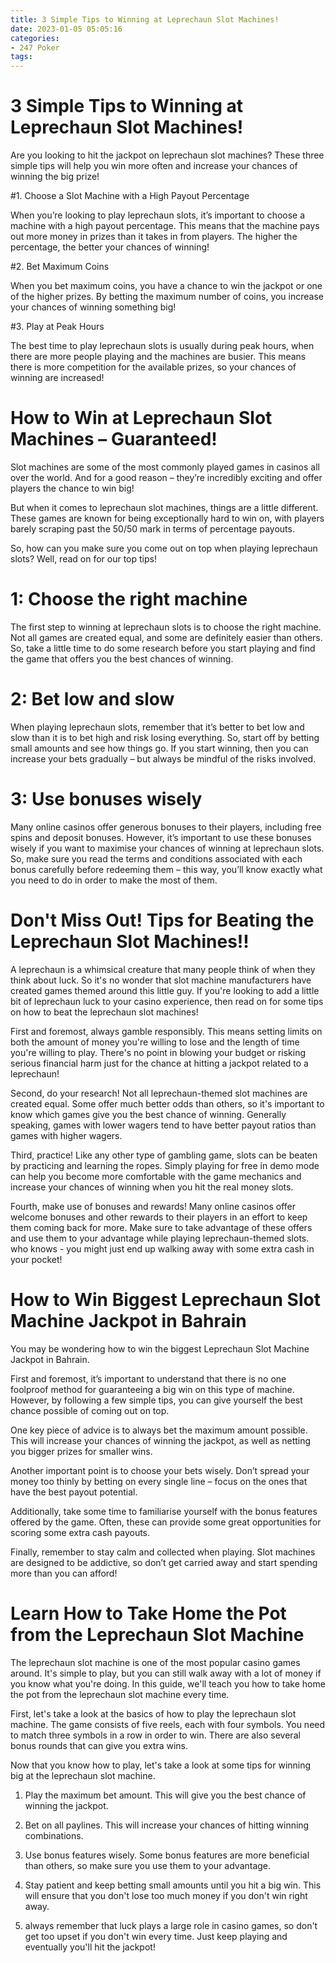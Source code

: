 ```yaml
---
title: 3 Simple Tips to Winning at Leprechaun Slot Machines!
date: 2023-01-05 05:05:16
categories:
- 247 Poker
tags:
---
```



#  3 Simple Tips to Winning at Leprechaun Slot Machines!

Are you looking to hit the jackpot on leprechaun slot machines? These three simple tips will help you win more often and increase your chances of winning the big prize!

#1. Choose a Slot Machine with a High Payout Percentage

When you’re looking to play leprechaun slots, it’s important to choose a machine with a high payout percentage. This means that the machine pays out more money in prizes than it takes in from players. The higher the percentage, the better your chances of winning!

#2. Bet Maximum Coins

When you bet maximum coins, you have a chance to win the jackpot or one of the higher prizes. By betting the maximum number of coins, you increase your chances of winning something big!

#3. Play at Peak Hours

The best time to play leprechaun slots is usually during peak hours, when there are more people playing and the machines are busier. This means there is more competition for the available prizes, so your chances of winning are increased!

#  How to Win at Leprechaun Slot Machines – Guaranteed!

Slot machines are some of the most commonly played games in casinos all over the world. And for a good reason – they’re incredibly exciting and offer players the chance to win big!

But when it comes to leprechaun slot machines, things are a little different. These games are known for being exceptionally hard to win on, with players barely scraping past the 50/50 mark in terms of percentage payouts.

So, how can you make sure you come out on top when playing leprechaun slots? Well, read on for our top tips!

# 1: Choose the right machine

The first step to winning at leprechaun slots is to choose the right machine. Not all games are created equal, and some are definitely easier than others. So, take a little time to do some research before you start playing and find the game that offers you the best chances of winning.

# 2: Bet low and slow

When playing leprechaun slots, remember that it’s better to bet low and slow than it is to bet high and risk losing everything. So, start off by betting small amounts and see how things go. If you start winning, then you can increase your bets gradually – but always be mindful of the risks involved.

# 3: Use bonuses wisely

Many online casinos offer generous bonuses to their players, including free spins and deposit bonuses. However, it’s important to use these bonuses wisely if you want to maximise your chances of winning at leprechaun slots. So, make sure you read the terms and conditions associated with each bonus carefully before redeeming them – this way, you’ll know exactly what you need to do in order to make the most of them.

#  Don't Miss Out! Tips for Beating the Leprechaun Slot Machines!!

A leprechaun is a whimsical creature that many people think of when they think about luck. So it's no wonder that slot machine manufacturers have created games themed around this little guy. If you're looking to add a little bit of leprechaun luck to your casino experience, then read on for some tips on how to beat the leprechaun slot machines!

First and foremost, always gamble responsibly. This means setting limits on both the amount of money you're willing to lose and the length of time you're willing to play. There's no point in blowing your budget or risking serious financial harm just for the chance at hitting a jackpot related to a leprechaun!

Second, do your research! Not all leprechaun-themed slot machines are created equal. Some offer much better odds than others, so it's important to know which games give you the best chance of winning. Generally speaking, games with lower wagers tend to have better payout ratios than games with higher wagers.

Third, practice! Like any other type of gambling game, slots can be beaten by practicing and learning the ropes. Simply playing for free in demo mode can help you become more comfortable with the game mechanics and increase your chances of winning when you hit the real money slots.

Fourth, make use of bonuses and rewards! Many online casinos offer welcome bonuses and other rewards to their players in an effort to keep them coming back for more. Make sure to take advantage of these offers and use them to your advantage while playing leprechaun-themed slots. who knows - you might just end up walking away with some extra cash in your pocket!

#  How to Win Biggest Leprechaun Slot Machine Jackpot in Bahrain 

You may be wondering how to win the biggest Leprechaun Slot Machine Jackpot in Bahrain. 

First and foremost, it’s important to understand that there is no one foolproof method for guaranteeing a big win on this type of machine. However, by following a few simple tips, you can give yourself the best chance possible of coming out on top.

One key piece of advice is to always bet the maximum amount possible. This will increase your chances of winning the jackpot, as well as netting you bigger prizes for smaller wins.

Another important point is to choose your bets wisely. Don’t spread your money too thinly by betting on every single line – focus on the ones that have the best payout potential.

Additionally, take some time to familiarise yourself with the bonus features offered by the game. Often, these can provide some great opportunities for scoring some extra cash payouts.

Finally, remember to stay calm and collected when playing. Slot machines are designed to be addictive, so don’t get carried away and start spending more than you can afford!

#  Learn How to Take Home the Pot from the Leprechaun Slot Machine

The leprechaun slot machine is one of the most popular casino games around. It's simple to play, but you can still walk away with a lot of money if you know what you're doing. In this guide, we'll teach you how to take home the pot from the leprechaun slot machine every time.

First, let's take a look at the basics of how to play the leprechaun slot machine. The game consists of five reels, each with four symbols. You need to match three symbols in a row in order to win. There are also several bonus rounds that can give you extra wins.

Now that you know how to play, let's take a look at some tips for winning big at the leprechaun slot machine.

1. Play the maximum bet amount. This will give you the best chance of winning the jackpot.

2. Bet on all paylines. This will increase your chances of hitting winning combinations.

3. Use bonus features wisely. Some bonus features are more beneficial than others, so make sure you use them to your advantage.

4. Stay patient and keep betting small amounts until you hit a big win. This will ensure that you don't lose too much money if you don't win right away.

5. always remember that luck plays a large role in casino games, so don't get too upset if you don't win every time. Just keep playing and eventually you'll hit the jackpot!